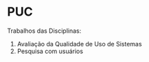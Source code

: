 # PUC
Trabalhos das Disciplinas: 
1. Avaliação da Qualidade de Uso de Sistemas
2. Pesquisa com usuários
